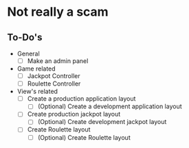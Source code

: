 # Not really a scam

## To-Do's
- General
  - [ ] Make an admin panel
- Game related
  - [ ] Jackpot Controller
  - [ ] Roulette Controller
- View's related
  - [ ] Create a production application layout
    - [ ] \(Optional) Create a development application layout
  - [ ] Create production jackpot layout
    - [ ] \(Optional) Create development jackpot layout
  - [ ] Create Roulette layout
    - [ ] \(Optional) Create Roulette layout